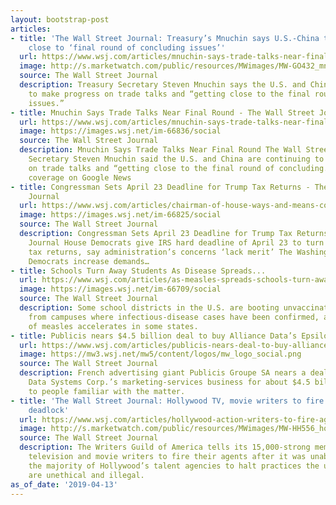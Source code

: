```yaml
---
layout: bootstrap-post
articles:
- title: 'The Wall Street Journal: Treasury’s Mnuchin says U.S.-China talks getting
    close to ‘final round of concluding issues’'
  url: https://www.wsj.com/articles/mnuchin-says-trade-talks-near-final-round-11555188048?mod=mktw
  image: http://s.marketwatch.com/public/resources/MWimages/MW-GO432_mnuchi_ZG_20180816105343.jpg
  source: The Wall Street Journal
  description: Treasury Secretary Steven Mnuchin says the U.S. and China are continuing
    to make progress on trade talks and “getting close to the final round of concluding
    issues.”
- title: Mnuchin Says Trade Talks Near Final Round - The Wall Street Journal
  url: https://www.wsj.com/articles/mnuchin-says-trade-talks-near-final-round-11555188048
  image: https://images.wsj.net/im-66836/social
  source: The Wall Street Journal
  description: Mnuchin Says Trade Talks Near Final Round The Wall Street Journal Treasury
    Secretary Steven Mnuchin said the U.S. and China are continuing to make progress
    on trade talks and “getting close to the final round of concluding... View full
    coverage on Google News
- title: Congressman Sets April 23 Deadline for Trump Tax Returns - The Wall Street
    Journal
  url: https://www.wsj.com/articles/chairman-of-house-ways-and-means-committee-sets-april-23-deadline-for-trump-tax-returns-11555163076
  image: https://images.wsj.net/im-66825/social
  source: The Wall Street Journal
  description: Congressman Sets April 23 Deadline for Trump Tax Returns The Wall Street
    Journal House Democrats give IRS hard deadline of April 23 to turn over Trump
    tax returns, say administration’s concerns ‘lack merit’ The Washington Post House
    Democrats increase demands…
- title: Schools Turn Away Students As Disease Spreads...
  url: https://www.wsj.com/articles/as-measles-spreads-schools-turn-away-unvaccinated-students-11555167600
  image: https://images.wsj.net/im-66709/social
  source: The Wall Street Journal
  description: Some school districts in the U.S. are booting unvaccinated students
    from campuses where infectious-disease cases have been confirmed, as the spread
    of measles accelerates in some states.
- title: Publicis nears $4.5 billion deal to buy Alliance Data’s Epsilon unit
  url: https://www.wsj.com/articles/publicis-nears-deal-to-buy-alliance-datas-epsilon-unit-for-about-4-5-billion-11555165076?mod=mktw
  image: https://mw3.wsj.net/mw5/content/logos/mw_logo_social.png
  source: The Wall Street Journal
  description: French advertising giant Publicis Groupe SA nears a deal to buy Alliance
    Data Systems Corp.’s marketing-services business for about $4.5 billion, according
    to people familiar with the matter.
- title: 'The Wall Street Journal: Hollywood TV, movie writers to fire agents in fees
    deadlock'
  url: https://www.wsj.com/articles/hollywood-action-writers-to-fire-agents-over-fee-deadlock-11555136926?mod=mktw
  image: http://s.marketwatch.com/public/resources/MWimages/MW-HH556_hollyw_ZG_20190413112339.jpg
  source: The Wall Street Journal
  description: The Writers Guild of America tells its 15,000-strong membership of
    television and movie writers to fire their agents after it was unable to convince
    the majority of Hollywood’s talent agencies to halt practices the union alleges
    are unethical and illegal.
as_of_date: '2019-04-13'
---
```


